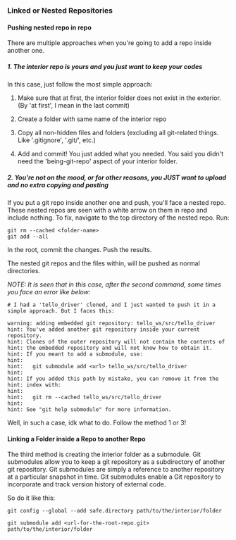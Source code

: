 
### Linked or Nested Repositories

#### Pushing nested repo in repo

There are multiple approaches when you're going to add a repo inside another one.

##### 1. The interior repo is yours and you just want to keep your codes

In this case, just follow the most simple approach:

1. Make sure that at first, the interior folder does not exist in the exterior. (By 'at first', I mean in the last commit)

2. Create a folder with same name of the interior repo

3. Copy all non-hidden files and folders (excluding all git-related things. Like '.gitignore', '.git/', etc.)

4. Add and commit! You just added what you needed. You said you didn't need the 'being-git-repo' aspect of your interior folder.

##### 2. You're not on the mood, or for other reasons, you JUST want to upload and no extra copying and pasting

If you put a git repo inside another one and push, you'll face a nested repo.
These nested repos are seen with a white arrow on them in repo and include nothing.
To fix, navigate to the top directory of the nested repo. Run:

```
git rm --cached <folder-name>
git add --all
```

In the root, commit the changes. 
Push the results.

The nested git repos and the files within, will be pushed as normal directories. 

*NOTE: It is seen that in this case, after the second command, some times you face an error like below:*

```
# I had a 'tello_driver' cloned, and I just wanted to push it in a simple approach. But I faces this:

warning: adding embedded git repository: tello_ws/src/tello_driver
hint: You've added another git repository inside your current repository.
hint: Clones of the outer repository will not contain the contents of
hint: the embedded repository and will not know how to obtain it.
hint: If you meant to add a submodule, use:
hint: 
hint: 	git submodule add <url> tello_ws/src/tello_driver
hint: 
hint: If you added this path by mistake, you can remove it from the
hint: index with:
hint: 
hint: 	git rm --cached tello_ws/src/tello_driver
hint: 
hint: See "git help submodule" for more information.
```

Well, in such a case, idk what to do. Follow the method 1 or 3!


#### Linking a Folder inside a Repo to another Repo

The third method is creating the interior folder as a submodule. Git submodules allow you to keep a git repository as a subdirectory of another git repository. Git submodules are simply a reference to another repository at a particular snapshot in time. Git submodules enable a Git repository  to incorporate and track version history of external code.

So do it like this:

```
git config --global --add safe.directory path/to/the/interior/folder

git submodule add <url-for-the-root-repo.git> path/to/the/interior/folder
```
